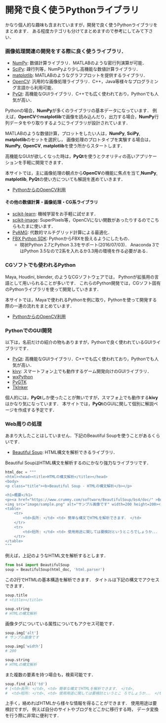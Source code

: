 開発で良く使うPythonライブラリ
====

かなり個人的な趣味も含まれていますが，開発で良く使うPythonライブラリをまとめます．
ある程度カテゴリも分けてまとめますので参考にしてみて下さい．

### 画像処理関連の開発をする際に良く使うライブラリ．

* [NumPy](http://www.numpy.org/): 数値計算ライブラリ．MATLABのような密行列演算が可能．
* [SciPy](https://www.scipy.org/): 疎行列等，NumPyより少し高機能な数値計算ライブラリ．
* [matplotlib](http://matplotlib.org/): MATLABのようなグラフプロットを提供するライブラリ．
* [OpenCV](https://opencv-python-tutroals.readthedocs.io/en/latest/py_tutorials/py_tutorials.html): 汎用的な画像処理ライブラリ．C++，Java等様々なプログラミング言語から利用可能．
* [PyQt](https://riverbankcomputing.com/software/pyqt/intro): 高機能なGUIライブラリ．C++でも広く使われており，Pythonでも人気が高い．

Pythonの場合，**NumPy**が多くのライブラリの基本データになっています．
例えば，**OpenCV**や**matplotlib**で画像を読み込んだり，出力する場合，**NumPy**行列データをやり取りするようにライブラリが設計されています．

MATLABのような数値計算，プロットをしたい人は，**NumPy**, **SciPy**, **matplotlib**のセットを選択し，
画像処理のプロトタイプを実験する場合は，**NumPy**, **OpenCV**, **matplotlib**を使う所からスタートします．

高機能なGUIが欲しくなった時は，**PyQt**を使うとクオリティの高いアプリケーションを手軽に開発できます．

本サイトでは，主に画像処理の観点から**OpenCV**の機能に焦点を当て,**NumPy**, **matplotlib**, **PyQt**の使い方についても解説を進めていきます．

* [PythonからのOpenCV利用](../opencv/opencv.md)

#### その他の数値計算・画像処理・CG系ライブラリ

* [scikit-learn](http://scikit-learn.org/stable/): 機械学習をお手軽に試せます．
* [scikit-image](http://scikit-image.org/): SuperPixels等，OpenCVにない関数があったりするのでこちらもたまに使います．
* [PyAMG](http://pyamg.org/): 代数的マルチグリッド計算による最適化．
* [FBX Python SDK](http://usa.autodesk.com/adsk/servlet/pc/item?id=24314456&siteID=123112): PythonからFBXを扱えるようにしたもの．
    - 現状Python 2.7とPython 3.3をサポート(2016/07/03)． Anaconda 3ではPython 3.5なので2系を入れるか3.3用の環境を作る必要がある．

### CGソフトでも使われるPython

Maya, Houdini, blender, のようなCGソフトウェアでは，
Pythonが拡張用の言語として用いられることが多いです．
これらのPython開発では，CGソフト固有のPythonライブラリを使って開発していきます．

本サイトでは，Mayaで使われるPythonを例に取り，Pythonを使って開発する際の一連の流れをまとめています．

* [PythonからのOpenCV利用](../maya/mayapy.md)

### PythonでのGUI開発

以下は，名前だけの紹介の物もありますが，Pythonで良く使われているGUIライブラリです．

* [PyQt](https://riverbankcomputing.com/software/pyqt/intro): 高機能なGUIライブラリ．C++でも広く使われており，Pythonでも人気が高い．
* [kivy](https://kivy.org/#home): スマートフォン上でも動作するゲーム開発向けのGUIライブラリ．
* [wxPython](https://www.wxpython.org/)
* [PyGTK](http://www.pygtk.org/)
* [TkInker](http://docs.python.jp/2/library/tkinter.html)

個人的には，**PyQt**しか使ったことが無いですが，スマフォ上でも動作する**kivy**はかなり気になっています．
本サイトでは，**PyQt**のGUIに関して個別に解説ページを作成する予定です．

### Web周りの処理

あまり大したことはしていません．下記のBeautiful Soupを使うことがあるくらいです．

* [Beautiful Soup](https://www.crummy.com/software/BeautifulSoup/bs4/doc/): HTML構文を解析できるライブラリ．

Beautiful SoupはHTML構文を解析するのにかなり強力なライブラリです．

``` Python
html_doc = """
<html><head><title>HTMLの構文解析</title></head>
<body>
<p class="title"><b>Beautiful Soup - HTMLの構文解析</b></p>

<h1>概要</h1>
<p><a href="https://www.crummy.com/software/BeautifulSoup/bs4/doc/" >Beautiful Soup</a>はHTMLの構文解析可能なとても便利なPythonライブラリです．</p>
<img src="image/sample.png" alt="サンプル画像です" width=200 height=200></img>
<table>
    <tr>
        <td>長所: </td> <td> 簡単な構文でHTMLを解析できます． </td>
    </tr>
    <tr>
        <td>短所: </td> <td> 使用用途に関しては要検討というところでしょうか．．． </td>
    </tr>
</table>
"""
```

例えば，上記のようなHTML文を解析するとします．

``` Python
from bs4 import BeautifulSoup
soup = BeautifulSoup(html_doc, 'html.parser')
```

この2行でHTMLの基本構造を解析できます．
タイトルは下記の構文でアクセスできます．

``` Python
soup.title
# <title></title>

soup.string
# HTMLの構文解析
```

画像タグについている属性についてもアクセス可能です．

``` Python
soup.img['alt']
# サンプル画像です

soup.img['width']
# 200

soup.string
# HTMLの構文解析
```

また複数の要素を持つ場合も，検索可能です．

``` Python
soup.find_all('td')
# [<td>長所: </td>, <td> 簡単な構文でHTMLを解析できます． </td>,
#  <td>短所: </td>, <td> 使用用途に関しては要検討というとこ ろでしょうか．．． </td>]
```

上手く，絡めればHTMLから様々な情報を得ることができます．
使用用途は要検討ですが，
例えば自分のサイトやブログをどこかに移行する時，
データ変換を行う際に非常に便利です．